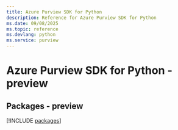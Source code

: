 ```yaml
---
title: Azure Purview SDK for Python
description: Reference for Azure Purview SDK for Python
ms.date: 09/08/2025
ms.topic: reference
ms.devlang: python
ms.service: purview
---
```

# Azure Purview SDK for Python - preview
## Packages - preview
[!INCLUDE [packages](purview-index.md)]